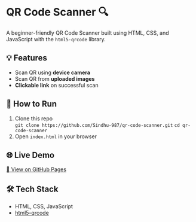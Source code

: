 # QR Code Scanner 🔍

A beginner-friendly QR Code Scanner built using HTML, CSS, and JavaScript with the `html5-qrcode` library.

## 💡 Features
- Scan QR using **device camera**
- Scan QR from **uploaded images**
- **Clickable link** on successful scan

## 🚀 How to Run
1. Clone this repo  
   `git clone https://github.com/Sindhu-987/qr-code-scanner.git`
   `cd qr-code-scanner`
3. Open `index.html` in your browser  

## 🌐 Live Demo
[🔗 View on GitHub Pages](https://sindhu-987.github.io/QR-scanner/)

## 🛠 Tech Stack
- HTML, CSS, JavaScript
- [html5-qrcode](https://github.com/mebjas/html5-qrcode)
